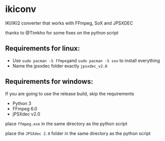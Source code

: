 # ikiconv
IKI/IKI2 converter that works with FFmpeg, SoX and JPSXDEC

thanks to @Timkho for some fixes on the python script

## Requirements for linux:
- Use `sudo pacman -S ffmpeg`and `sudo pacman -S sox` to install everything
- Name the jpsxdec folder exactly `jpsxdec_v2.0`

## Requirements for windows:

If you are going to use the release build, skip the requirements
-   Python 3
-   FFmpeg 6.0
-   jPSXdec v2.0

place `ffmpeg.exe` in the same directory as the python script

place the `JPSXdec 2.0` folder in the same directory as the python script
